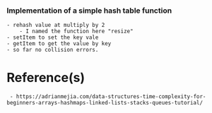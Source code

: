 ### Implementation of a simple hash table function

    - rehash value at multiply by 2
        - I named the function here "resize"
    - setItem to set the key vale
    - getItem to get the value by key
    - so far no collision errors.

# Reference(s) 
     - https://adrianmejia.com/data-structures-time-complexity-for-beginners-arrays-hashmaps-linked-lists-stacks-queues-tutorial/

